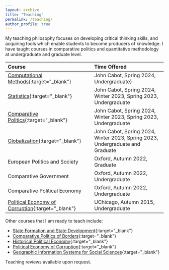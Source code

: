 ```yaml
---
layout: archive
title: "Teaching"
permalink: /teaching/
author_profile: true
---
```


<!-- Google tag (gtag.js) -->
<script async src="https://www.googletagmanager.com/gtag/js?id=G-7DSN63Y1JH"></script>
<script>
  window.dataLayer = window.dataLayer || [];
  function gtag(){dataLayer.push(arguments);}
  gtag('js', new Date());

  gtag('config', 'G-7DSN63Y1JH');
</script>

My teaching philosophy focuses on developing critical thinking skills, and acquiring tools which enable students to become producers of knowledge. I have taught courses in comparative politics and quantitative methodology at undergraduate and graduate level.


| Course |   Time Offered           |
|:-------|:-------------------------|
| [Computational Methods](/files/teaching/big_data/big_data_syllabus.html){:target="_blank"} | John Cabot, Spring 2024, Undergraduate) |
| [Statistics](/files/teaching/stats/stats_syllabus.html){:target="_blank"} | John Cabot, Spring 2024, Winter 2023, Spring 2023, Undergraduate |
| [Comparative Politics](/files/teaching/comp_pol/comp_pol_syllabus.html){:target="_blank"} | John Cabot, Spring 2024, Winter 2023, Spring 2023, Undergraduate |
| [Globalization](/files/teaching/cpe/pol_econ_syllabus.html){:target="_blank"} | John Cabot, Spring 2024, Winter 2023, Spring 2023, Undergraduate and Graduate |
| European Politics and Society | Oxford, Autumn 2022, Graduate |
| Comparative Government | Oxford, Autumn 2022, Undergraduate |
| Comparative Political Economy | Oxford, Autumn 2022, Undergraduate |
| [Political Economy of Corruption](https://bgpopescu.files.wordpress.com/2016/10/bpsyllabus.pdf){:target="_blank"} | UChicago, Autumn 2015, Undergraduate |


Other courses that I am ready to teach include:

- [State Formation and State Development](/files/teaching/state_capacity_dev/state_syllabus.html){:target="_blank"}
- [Comparative Politics of Borders](/files/teaching/borders/borders_syllabus.html){:target="_blank"}
- [Historical Political Economy](https://www.dropbox.com/s/d8llj89ijo4dwb8/his-pol-syllabus_2022.pdf?dl=0){:target="_blank"}
- [Political Economy of Corruption](https://bgpopescu.files.wordpress.com/2016/10/bpsyllabus.pdf){:target="_blank"}
- [Geographic Information Systems for Social Sciences](https://www.dropbox.com/s/2s8rzcly3gtdxh5/popescu-gis-syllabus2.pdf?dl=0){:target="_blank"}


Teaching reviews available upon request.
